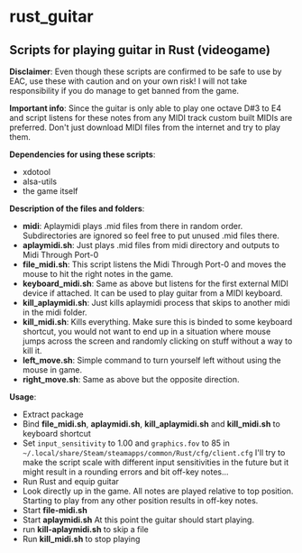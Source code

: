 # rust_guitar
## Scripts for playing guitar in Rust (videogame)

**Disclaimer**: Even though these scripts are confirmed to be safe to use by EAC, use these with caution and on your own risk! I will not take responsibility if you do manage to get banned from the game.

**Important info**: Since the guitar is only able to play one octave D#3 to E4 and script listens for these notes from any MIDI track custom built MIDIs are preferred. Don't just download MIDI files from the internet and try to play them.

**Dependencies for using these scripts**:
- xdotool
- alsa-utils
- the game itself

**Description of the files and folders**:
- **midi**: Aplaymidi plays .mid files from there in random order. Subdirectories are ignored so feel free to put unused .mid files there.
- **aplaymidi.sh**: Just plays .mid files from midi directory and outputs to Midi Through Port-0
- **file_midi.sh**: This script listens the Midi Through Port-0 and moves the mouse to hit the right notes in the game.
- **keyboard_midi.sh**: Same as above but listens for the first external MIDI device if attached. It can be used to play guitar from a MIDI keyboard.
- **kill_aplaymidi.sh**: Just kills aplaymidi process that skips to another midi in the midi folder.
- **kill_midi.sh**: Kills everything. Make sure this is binded to some keyboard shortcut, you would not want to end up in a situation where mouse jumps across the screen and randomly clicking on stuff without a way to kill it.
- **left_move.sh**: Simple command to turn yourself left without using the mouse in game.
- **right_move.sh**: Same as above but the opposite direction.

**Usage**:
- Extract package
- Bind **file_midi.sh**, **aplaymidi.sh**, **kill_aplaymidi.sh** and **kill_midi.sh** to keyboard shortcut
- Set `input_sensitivity` to 1.00 and `graphics.fov` to 85 in `~/.local/share/Steam/steamapps/common/Rust/cfg/client.cfg` I'll try to make the script scale with different input sensitivities in the future but it might result in a rounding errors and bit off-key notes...
- Run Rust and equip guitar
- Look directly up in the game. All notes are played relative to top position. Starting to play from any other position results in off-key notes.
- Start **file-midi.sh**
- Start **aplaymidi.sh** At this point the guitar should start playing.
 - run **kill-aplaymidi.sh** to skip a file
- Run **kill_midi.sh** to stop playing
